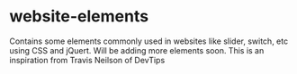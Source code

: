 # website-elements

Contains some elements commonly used in websites like slider, switch, etc using CSS and jQuert.
Will be adding more elements soon. This is an inspiration from Travis Neilson of DevTips
